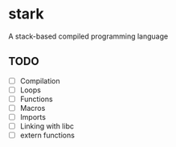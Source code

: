 # stark

A stack-based compiled programming language

## TODO

- [ ] Compilation
- [ ] Loops
- [ ] Functions
- [ ] Macros
- [ ] Imports
- [ ] Linking with libc
- [ ] extern functions
